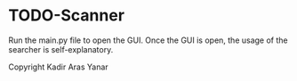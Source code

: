 # TODO-Scanner

Run the main.py file to open the GUI. Once the GUI is open, the usage of the searcher is self-explanatory.

Copyright Kadir Aras Yanar
